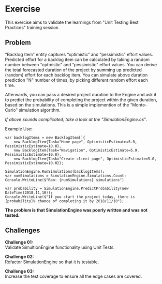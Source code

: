 ﻿# Exercise

This exercise aims to validate the learnings from "Unit Testing Best Practices" training session.

## Problem

“Backlog Item” entity captures “optimistic” and “pessimistic” effort values. Predicted effort for a backlog item can be 
calculated by taking a random number between "optmistic" and "pessimistic" effort values. You can derive the total forecasted
duration of the project by summing up predicted (random) effort for each backlog item. You can simulate above duration prediction
"N" number of times, by picking different random effort each time.  

Afterwards, you can pass a desired project duration to the Engine and ask it to predict the probability of completing
the project within the given duration, based on the simulations. This is a simple implemention of the "Monte-Carlo"
simulation algorithm.

*If above sounds complicated, take a look at the "SimulationEngine.cs"*.

Example Use:
```
var backlogItems = new BacklogItem[]{
    new BacklogItem{Task="Home page", OptimisticEstimate=5.0, PessimisticEstimate=10.0},
    new BacklogItem{Task="Navigation", OptimisticEstimate=5.0, PessimisticEstimate=10.0},
    new BacklogItem{Task="Create client page", OptimisticEstimate=5.0, PessimisticEstimate=10.0}};

SimulationEngine.RunSimulations(backlogItems);
var numSimulations = SimulationEngine.Simulations.Count;
Console.WriteLine($"Ran: {numSimulations} simulations")

var probability = SimulationEngine.PredictProbability(new DateTime(2018,11,10));
Console.WriteLine($"If you start the project today, there is {probability}% chance of completing it by 2018/11/10");
```

**The problem is that SimulationEngine was poorly written and was not tested.**

## Challenges

**Challenge 01:**  
Validate SimultionEngine functionality using Unit Tests.  

**Challenge 02:**  
Refactor SimulationEngine so that it is testable.  

**Challenge 03:**  
Increase the test coverage to ensure all the edge cases are covered.
